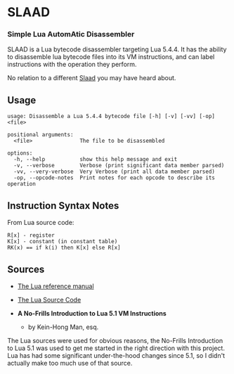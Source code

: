 
# SLAAD
### Simple Lua AutomAtic Disassembler

SLAAD is a Lua bytecode disassembler targeting Lua 5.4.4. 
It has the ability to disassemble lua bytecode files into its VM instructions, and can label instructions with the operation they perform.

No relation to a different [Slaad](https://forgottenrealms.fandom.com/wiki/Slaad) you may have heard about.

## Usage
```
usage: Disassemble a Lua 5.4.4 bytecode file [-h] [-v] [-vv] [-op] <file>

positional arguments:
  <file>               The file to be disassembled

options:
  -h, --help           show this help message and exit
  -v, --verbose        Verbose (print significant data member parsed)
  -vv, --very-verbose  Very Verbose (print all data member parsed)
  -op, --opcode-notes  Print notes for each opcode to describe its operation
```

## Instruction Syntax Notes
From Lua source code:
```
R[x] - register
K[x] - constant (in constant table)
RK(x) == if k(i) then K[x] else R[x]
```

## Sources
* [The Lua reference manual](https://www.lua.org/manual/5.4/)
* [The Lua Source Code](https://www.lua.org/source/5.4/)

* __A No-Frills Introduction to Lua 5.1 VM Instructions__
  * by Kein-Hong Man, esq. <khman AT users.sf.net>

The Lua sources were used for obvious reasons, the No-Frills Introduction to Lua 5.1 was used to get me started in the right direction with this project. Lua has had some significant under-the-hood changes since 5.1, so I didn't actually make too much use of that source.


